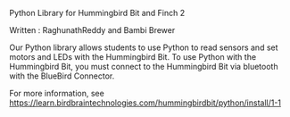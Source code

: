 Python Library for Hummingbird Bit and Finch 2

Written : RaghunathReddy and Bambi Brewer

Our Python library allows students to use Python to read sensors and set motors and LEDs with the Hummingbird Bit. To use Python with the Hummingbird Bit, you must connect to the Hummingbird Bit via bluetooth with the BlueBird Connector. 

For more information, see https://learn.birdbraintechnologies.com/hummingbirdbit/python/install/1-1
